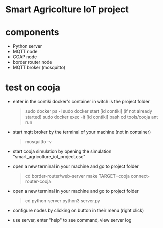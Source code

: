 # Smart Agricolture IoT project

# components

* Python server
* MQTT node
* COAP node
* border router node
* MQTT broker (mosquitto)

# test on cooja

* enter in the contiki docker's container in witch is the project folder
	> sudo docker ps -i
	> sudo docker start [id contiki] (if not already started)
	> sudo docker exec -it [id contiki] bash
	> cd tools/cooja
	> ant run

* start mqtt broker by the terminal of your machine (not in container)
	> mosquitto -v

* start cooja simulation by opening the simulation "smart_agricolture_iot_project.csc"

* open a new terminal in your machine and go to project folder
	> cd border-router/web-server
	> make TARGET=cooja connect-router-cooja

* open a new terminal in your machine and go to project folder
	> cd python-server
	> python3 server.py

* configure nodes by clicking on button in their menu (right click)

* use server, enter "help" to see command, view server log
	
